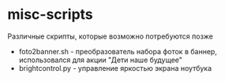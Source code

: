 misc-scripts
============

Различные скрипты, которые возможно потребуются позже

* foto2banner.sh - преобразователь набора фоток в баннер, использовался для акции "Дети наше будущее"
* brightcontrol.py - управление яркостью экрана ноутбука
